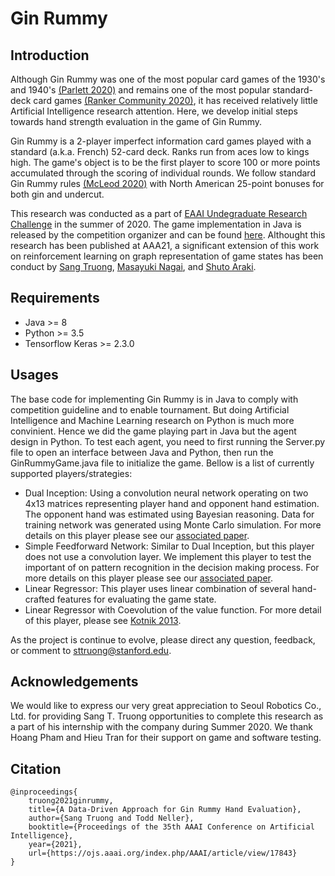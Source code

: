 # Gin Rummy

## Introduction
Although Gin Rummy was one of the most popular card games of the 1930's and 1940's [(Parlett 2020)](https://www.parlettgames.uk/histocs/ginrummy.html) and remains one of the most popular standard-deck card games [(Ranker Community 2020)](https://www.ranker.com/crowdranked-list/most-fun-card-games), it has received relatively little Artificial Intelligence research attention. Here, we develop initial steps towards hand strength evaluation in the game of Gin Rummy.

Gin Rummy is a 2-player imperfect information card games played with a standard (a.k.a. French) 52-card deck.  Ranks run from aces low to kings high.  The game's object is to be the first player to score 100 or more points accumulated through the scoring of individual rounds. We follow standard Gin Rummy rules [(McLeod 2020)](https://www.pagat.com/rummy/ginrummy.html) with North American 25-point bonuses for both gin and undercut.

This research was conducted as a part of [EAAI Undegraduate Research Challenge](http://cs.gettysburg.edu/~tneller/games/ginrummy/eaai/) in the summer of 2020. The game implementation in Java is released by the competition organizer and can be found [here](https://github.com/tneller/gin-rummy-eaai). Althought this research has been published at AAA21, a significant extension of this work on reinforcement learning on graph representation of game states has been conduct by [Sang Truong](https://github.com/sangttruong), [Masayuki Nagai](https://github.com/MasayukiNagai), and [Shuto Araki](https://github.com/ShutoAraki). 

## Requirements 
* Java >= 8
* Python >= 3.5
* Tensorflow Keras >= 2.3.0

## Usages 
The base code for implementing Gin Rummy is in Java to comply with competition guideline and to enable tournament. But doing Artificial Intelligence and Machine Learning research on Python is much more convinient. Hence we did the game playing part in Java but the agent design in Python. To test each agent, you need to first running the Server.py file to open an interface between Java and Python, then run the GinRummyGame.java file to initialize the game. Bellow is a list of currently supported players/strategies:

* Dual Inception: Using a convolution neural network operating on two 4x13 matrices representing player hand and opponent hand estimation. The opponent hand was estimated using Bayesian reasoning. Data for training network was generated using Monte Carlo simulation. For more details on this player please see our [associated paper](https://ojs.aaai.org/index.php/AAAI/article/view/17843). 
* Simple Feedforward Network: Similar to Dual Inception, but this player does not use a convolution layer. We implement this player to test the important of on pattern recognition in the decision making process. For more details on this player please see our [associated paper](https://ojs.aaai.org/index.php/AAAI/article/view/17843).
* Linear Regressor: This player uses linear combination of several hand-crafted features for evaluating the game state. 
* Linear Regressor with Coevolution of the value function. For more detail of this player, please see [Kotnik 2013](https://www.aaai.org/Papers/ICML/2003/ICML03-050.pdf).

As the project is continue to evolve, please direct any question, feedback, or comment to [sttruong@stanford.edu](sttruong@stanford.edu).

<!-- ## Early development component (Summer 2020)
Gin Rummy software for the Gin Rummy EAAI Undergraduate Research Challenge. Implementation of the Dual Inception player from Truong 2021 with three main components: 
* Convolution neural network for pattern recognition on maxtrix hand representations. 
* Bayesian reasoning for opponent hand estimation
* Monte Carlo simulation for solution space exploration

To test the player, run GinRummy.java concurrently with Service.py. 

## Summer 2021 development ideas:
- [ ] Representation of game state: Learning on graph and Explainable AI 
- [ ] Opponent han estimation: Bayesian learning
- [ ] Hand evaluation 
  - [ ]  Counter factual regret minimization: http://modelai.gettysburg.edu/2013/cfr/cfr.pdf
  - [ ]  Reinforcement learning 

## Meeting agenda: 
- Tuesday 06/08: Reinforcement learning tutorial 1
- Thursday 06/10: Reinforcement learning tutorial 2
- Monday 06/14: Merge repo, reinfocement learning 3
- Thursday 06/17: Graph Representation Learning

## Topics to learn (together!) "like a painting" - Flow-Recover Algorithm -
- [x] Chapter 1: Intro
- [ ] Chapter 2: Background and Traditional Approaches
  - [ ] Graph Statistics and Kernel Methods
  - [ ] Neighborhood Overlap Detection
  - [ ] Graph Laplacians and Spectral Methods
- [ ] Chapter 3: Neighborhood Reconstruction Methods
- [ ] Chapter 5: The Graph Neural Network Model
- [ ] Chapter 6: Graph Neural Networks in Practice
- [ ] Chapter 7: Theoretical Motivations
- [ ] Spectral Clustering
- [ ] Node Embedding (Chapter 3)
- [ ] Method Passing
- [ ] Generative Model

## Resource
* Potential venue: https://ieee-cog.org/2021/index.html
-->


## Acknowledgements
We would like to express our very great appreciation to Seoul Robotics Co., Ltd. for providing Sang T. Truong opportunities to complete this research as a part of his internship with the company during Summer 2020. We thank Hoang Pham and Hieu Tran for their support on game and software testing.

## Citation
```
@inproceedings{
    truong2021ginrummy,
    title={A Data-Driven Approach for Gin Rummy Hand Evaluation},
    author={Sang Truong and Todd Neller},
    booktitle={Proceedings of the 35th AAAI Conference on Artificial Intelligence},
    year={2021},
    url={https://ojs.aaai.org/index.php/AAAI/article/view/17843}
}
```
